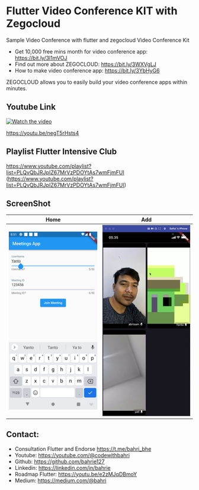 # Flutter Video Conference KIT with Zegocloud

Sample Video Conference with flutter and zegocloud Video Conference Kit

* Get 10,000 free mins month for video conference app: https://bit.ly/3l1mVOJ
* Find out more about ZEGOCLOUD: https://bit.ly/3WXVgLJ
* How to make video conference app: https://bit.ly/3YbHyG6

ZEGOCLOUD allows you to easily build your video conference apps within minutes.

## Youtube Link

[![Watch the video](https://img.youtube.com/vi/negT5rHsts4/sddefault.jpg)](https://youtu.be/negT5rHsts4)

https://youtu.be/negT5rHsts4

## Playlist Flutter Intensive Club

https://www.youtube.com/playlist?list=PLQvQbJRJpIZ67MrVzPDOYtAs7wmFjmFUI (https://www.youtube.com/playlist?list=PLQvQbJRJpIZ67MrVzPDOYtAs7wmFjmFUI)


## ScreenShot

| Home         | Add           |
|--------------|----------------|
| <img src="3.png" width="300"/> | <img src="1.png" width="300"/>      |


## Contact:
* Consultation Flutter and Endorse https://t.me/bahri_bhe
* Youtube: https://youtube.com/@codewithbahri
* Github: https://github.com/bahrie127
* Linkedin: https://linkedin.com/in/bahrie
* Roadmap Flutter: https://youtu.be/e2zMJqDBmoY
* Medium: https://medium.com/@bahri



